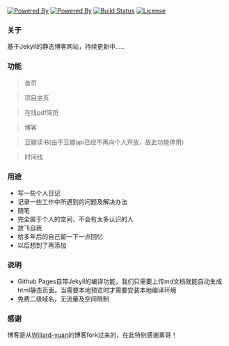 [![Powered By](https://img.shields.io/badge/used%20by-Github%20Pages-brightgreen.svg)](https://pages.github.com/)
[![Powered By](https://img.shields.io/badge/Powered%20by-jekyll-brightgreen.svg)](https://jekyllrb.com/)
[![Build Status](https://img.shields.io/badge/build-passing-brightgreen.svg)](https://lgbwust.github.io)
[![License](https://img.shields.io/badge/license-MIT-blue.svg)](LICENSE)


### 关于

基于Jekyll的静态博客网站，持续更新中.....

### 功能

>   首页

>   项目主页

>   在线pdf简历

>   博客

>   豆瓣读书(由于豆瓣api已经不再向个人开放，故此功能停用)

>   时间线

### 用途

- 写一些个人日记
- 记录一些工作中所遇到的问题及解决办法
- 随笔
- 完全属于个人的空间，不会有太多认识的人
- 放飞自我
- 给多年后的自己留一下一点回忆
- 以后想到了再添加

### 说明

- Github Pages自带Jekyll的编译功能，我们只需要上传md文档就能自动生成html静态页面。当需要本地预览时才需要安装本地编译环境
- 免费二级域名，无流量及空间限制

### 感谢

博客是从[Willard-yuan](https://github.com/willard-yuan/willard-yuan.github.io)的博客fork过来的，在此特别感谢勇哥！
